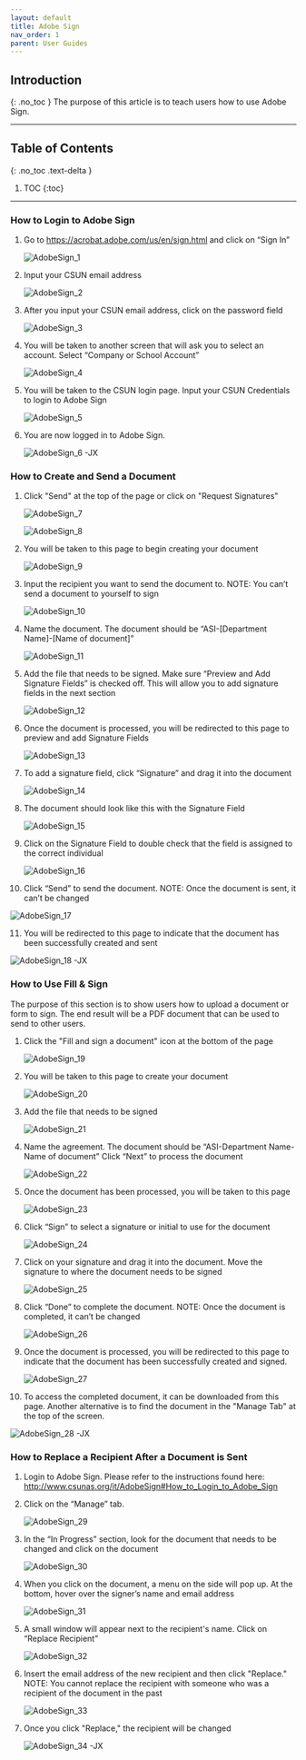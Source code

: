 ```yaml
---
layout: default
title: Adobe Sign
nav_order: 1
parent: User Guides
---
```

## Introduction
{: .no_toc }
The purpose of this article is to teach users how to use Adobe Sign.

---

## Table of Contents
{: .no_toc .text-delta }

1. TOC
{:toc}

---



### How to Login to Adobe Sign

1. Go to https://acrobat.adobe.com/us/en/sign.html and click on “Sign In”

   ![AdobeSign_1](./AdobeSign_1.png)

2. Input your CSUN email address

   ![AdobeSign_2](./AdobeSign_2.png)
 
3. After you input your CSUN email address, click on the password field

   ![AdobeSign_3](./AdobeSign_3.png)

4. You will be taken to another screen that will ask you to select an account. Select “Company or School Account”

   ![AdobeSign_4](./AdobeSign_4.png)

5. You will be taken to the CSUN login page. Input your CSUN Credentials to login to Adobe Sign

   ![AdobeSign_5](./AdobeSign_5.png)
   
6. You are now logged in to Adobe Sign.

   ![AdobeSign_6](./AdobeSign_6.jpg)
-JX

### How to Create and Send a Document

1. Click "Send" at the top of the page or click on "Request Signatures"
   
   ![AdobeSign_7](./AdobeSign_7.jpg)
   
   ![AdobeSign_8](./AdobeSign_8.jpg)

2. You will be taken to this page to begin creating your document

   ![AdobeSign_9](./AdobeSign_9.png)

3. Input the recipient you want to send the document to. NOTE: You can’t send a document to yourself to sign

   ![AdobeSign_10](./AdobeSign_10.png)

4. Name the document. The document should be “ASI-[Department Name]-[Name of document]”

   ![AdobeSign_11](./AdobeSign_11.png)

5. Add the file that needs to be signed. Make sure “Preview and Add Signature Fields” is checked off. This will allow you to add signature fields in the next section

   ![AdobeSign_12](./AdobeSign_12.png)

6. Once the document is processed, you will be redirected to this page to preview and add Signature Fields

   ![AdobeSign_13](./AdobeSign_13.png)

7. To add a signature field, click “Signature” and drag it into the document

   ![AdobeSign_14](./AdobeSign_14.png)

8. The document should look like this with the Signature Field

   ![AdobeSign_15](./AdobeSign_15.png)

9. Click on the Signature Field to double check that the field is assigned to the correct individual

   ![AdobeSign_16](./AdobeSign_16.png)

10. Click “Send” to send the document. NOTE: Once the document is sent, it can’t be changed

   ![AdobeSign_17](./AdobeSign_17.png)

11. You will be redirected to this page to indicate that the document has been successfully created and sent

   ![AdobeSign_18](./AdobeSign_18.png)
-JX

### How to Use Fill & Sign
The purpose of this section is to show users how to upload a document or form to sign. The end result will be a PDF document that can be used to send to other users.
1. Click the "Fill and sign a document" icon at the bottom of the page

   ![AdobeSign_19](./AdobeSign_19.png)

2. You will be taken to this page to create your document

   ![AdobeSign_20](./AdobeSign_20.png)

3. Add the file that needs to be signed

   ![AdobeSign_21](./AdobeSign_21.png)

4. Name the agreement. The document should be “ASI-Department Name-Name of document” Click “Next” to process the document

   ![AdobeSign_22](./AdobeSign_22.png)

5. Once the document has been processed, you will be taken to this page

   ![AdobeSign_23](./AdobeSign_23.png)

6. Click “Sign” to select a signature or initial to use for the document

   ![AdobeSign_24](./AdobeSign_24.png)

7. Click on your signature and drag it into the document. Move the signature to where the document needs to be signed

   ![AdobeSign_25](./AdobeSign_25.png)

8. Click “Done” to complete the document. NOTE: Once the document is completed, it can’t be changed

   ![AdobeSign_26](./AdobeSign_26.png)

9. Once the document is processed, you will be redirected to this page to indicate that the document has been successfully created and signed.

   ![AdobeSign_27](./AdobeSign_27.png)

10. To access the completed document, it can be downloaded from this page. Another alternative is to find the document in the "Manage Tab" at the top of the screen.

   ![AdobeSign_28](./AdobeSign_28.png)
-JX

### How to Replace a Recipient After a Document is Sent
1. Login to Adobe Sign. Please refer to the instructions found here: http://www.csunas.org/it/AdobeSign#How_to_Login_to_Adobe_Sign
2. Click on the “Manage” tab.

   ![AdobeSign_29](./AdobeSign_29.png)

3. In the “In Progress” section, look for the document that needs to be changed and click on the document

   ![AdobeSign_30](./AdobeSign_30.png)

4. When you click on the document, a menu on the side will pop up. At the bottom, hover over the signer’s name and email address

   ![AdobeSign_31](./AdobeSign_31.png)

5. A small window will appear next to the recipient's name. Click on “Replace Recipient”

   ![AdobeSign_32](./AdobeSign_32.png)

6. Insert the email address of the new recipient and then click "Replace." NOTE: You cannot replace the recipient with someone who was a recipient of the document in the past

   ![AdobeSign_33](./AdobeSign_33.png)

7. Once you click "Replace," the recipient will be changed

   ![AdobeSign_34](./AdobeSign_34.png)
-JX



